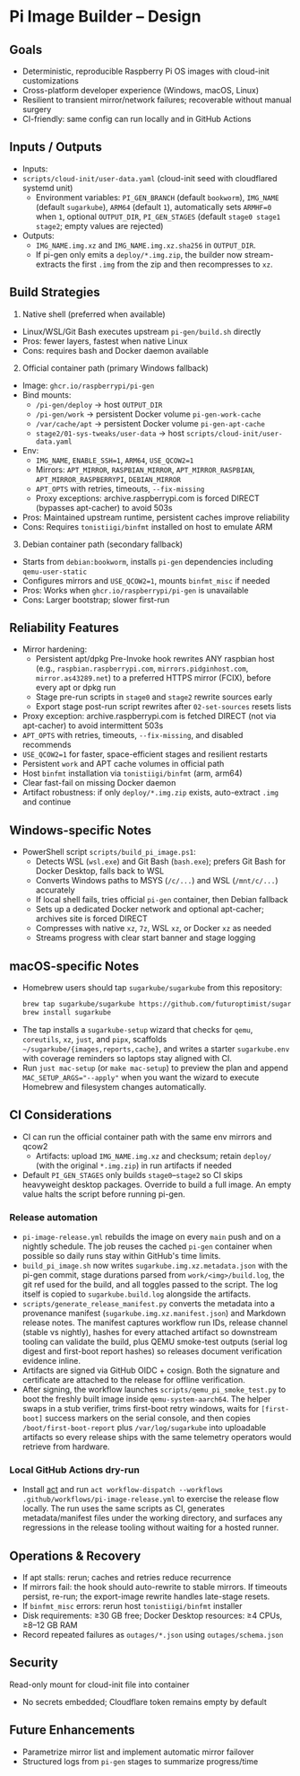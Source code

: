 # Pi Image Builder – Design

## Goals
- Deterministic, reproducible Raspberry Pi OS images with cloud-init customizations
- Cross-platform developer experience (Windows, macOS, Linux)
- Resilient to transient mirror/network failures; recoverable without manual surgery
- CI-friendly: same config can run locally and in GitHub Actions

## Inputs / Outputs
- Inputs:
- `scripts/cloud-init/user-data.yaml` (cloud-init seed with cloudflared systemd unit)
  - Environment variables:
    `PI_GEN_BRANCH` (default `bookworm`),
    `IMG_NAME` (default `sugarkube`),
    `ARM64` (default `1`), automatically sets `ARMHF=0` when `1`,
    optional `OUTPUT_DIR`,
    `PI_GEN_STAGES` (default `stage0 stage1 stage2`; empty values are rejected)
- Outputs:
  - `IMG_NAME.img.xz` and `IMG_NAME.img.xz.sha256` in `OUTPUT_DIR`.
  - If pi-gen only emits a `deploy/*.img.zip`, the builder now stream-extracts
    the first `.img` from the zip and then recompresses to `xz`.

## Build Strategies

1) Native shell (preferred when available)
- Linux/WSL/Git Bash executes upstream `pi-gen/build.sh` directly
- Pros: fewer layers, fastest when native Linux
- Cons: requires bash and Docker daemon available

2) Official container path (primary Windows fallback)
- Image: `ghcr.io/raspberrypi/pi-gen`
- Bind mounts:
  - `/pi-gen/deploy` → host `OUTPUT_DIR`
  - `/pi-gen/work` → persistent Docker volume `pi-gen-work-cache`
  - `/var/cache/apt` → persistent Docker volume `pi-gen-apt-cache`
  - `stage2/01-sys-tweaks/user-data` → host `scripts/cloud-init/user-data.yaml`
- Env:
  - `IMG_NAME`, `ENABLE_SSH=1`, `ARM64`, `USE_QCOW2=1`
  - Mirrors: `APT_MIRROR`, `RASPBIAN_MIRROR`, `APT_MIRROR_RASPBIAN`, `APT_MIRROR_RASPBERRYPI`, `DEBIAN_MIRROR`
  - `APT_OPTS` with retries, timeouts, `--fix-missing`
  - Proxy exceptions: archive.raspberrypi.com is forced DIRECT (bypasses apt-cacher) to avoid 503s
- Pros: Maintained upstream runtime, persistent caches improve reliability
- Cons: Requires `tonistiigi/binfmt` installed on host to emulate ARM

3) Debian container path (secondary fallback)
- Starts from `debian:bookworm`, installs `pi-gen` dependencies including `qemu-user-static`
- Configures mirrors and `USE_QCOW2=1`, mounts `binfmt_misc` if needed
- Pros: Works when `ghcr.io/raspberrypi/pi-gen` is unavailable
- Cons: Larger bootstrap; slower first-run

## Reliability Features
- Mirror hardening:
  - Persistent apt/dpkg Pre-Invoke hook rewrites ANY raspbian host
    (e.g., `raspbian.raspberrypi.com`, `mirrors.pidginhost.com`, `mirror.as43289.net`)
    to a preferred HTTPS mirror (FCIX), before every apt or dpkg run
  - Stage pre-run scripts in `stage0` and `stage2` rewrite sources early
  - Export stage post-run script rewrites after `02-set-sources` resets lists
- Proxy exception: archive.raspberrypi.com is fetched DIRECT (not via apt-cacher) to avoid intermittent 503s
- `APT_OPTS` with retries, timeouts, `--fix-missing`, and disabled recommends
- `USE_QCOW2=1` for faster, space-efficient stages and resilient restarts
- Persistent `work` and APT cache volumes in official path
- Host `binfmt` installation via `tonistiigi/binfmt` (arm, arm64)
- Clear fast-fail on missing Docker daemon
- Artifact robustness: if only `deploy/*.img.zip` exists, auto-extract `.img` and continue

## Windows-specific Notes
- PowerShell script `scripts/build_pi_image.ps1`:
  - Detects WSL (`wsl.exe`) and Git Bash (`bash.exe`); prefers Git Bash for
    Docker Desktop, falls back to WSL
  - Converts Windows paths to MSYS (`/c/...`) and WSL (`/mnt/c/...`) accurately
  - If local shell fails, tries official `pi-gen` container, then Debian fallback
  - Sets up a dedicated Docker network and optional apt-cacher; archives site is forced DIRECT
  - Compresses with native `xz`, `7z`, WSL `xz`, or Docker `xz` as needed
  - Streams progress with clear start banner and stage logging

## macOS-specific Notes
- Homebrew users should tap `sugarkube/sugarkube` from this repository:
  ```bash
  brew tap sugarkube/sugarkube https://github.com/futuroptimist/sugarkube
  brew install sugarkube
  ```
- The tap installs a `sugarkube-setup` wizard that checks for `qemu`, `coreutils`, `xz`, `just`, and
  `pipx`, scaffolds `~/sugarkube/{images,reports,cache}`, and writes a starter `sugarkube.env` with
  coverage reminders so laptops stay aligned with CI.
- Run `just mac-setup` (or `make mac-setup`) to preview the plan and append `MAC_SETUP_ARGS="--apply"`
  when you want the wizard to execute Homebrew and filesystem changes automatically.

## CI Considerations
- CI can run the official container path with the same env mirrors and qcow2
  - Artifacts: upload `IMG_NAME.img.xz` and checksum; retain `deploy/` (with the
    original `*.img.zip`) in run artifacts if needed
- Default `PI_GEN_STAGES` only builds `stage0`–`stage2` so CI skips heavyweight desktop
  packages. Override to build a full image. An empty value halts the script before
  running pi-gen.

### Release automation
- `pi-image-release.yml` rebuilds the image on every `main` push and on a nightly
  schedule. The job reuses the cached `pi-gen` container when possible so daily runs
  stay within GitHub's time limits.
- `build_pi_image.sh` now writes `sugarkube.img.xz.metadata.json` with the pi-gen
  commit, stage durations parsed from `work/<img>/build.log`, the git ref used for
  the build, and all toggles passed to the script. The log itself is copied to
  `sugarkube.build.log` alongside the artifacts.
- `scripts/generate_release_manifest.py` converts the metadata into a
  provenance manifest (`sugarkube.img.xz.manifest.json`) and Markdown release notes.
  The manifest captures workflow run IDs, release channel (stable vs nightly),
  hashes for every attached artifact so downstream tooling can validate the
  build, plus QEMU smoke-test outputs (serial log digest and first-boot report
  hashes) so releases document verification evidence inline.
- Artifacts are signed via GitHub OIDC + cosign. Both the signature and certificate
  are attached to the release for offline verification.
- After signing, the workflow launches `scripts/qemu_pi_smoke_test.py` to boot the
  freshly built image inside `qemu-system-aarch64`. The helper swaps in a stub
  verifier, trims first-boot retry windows, waits for `[first-boot]` success markers
  on the serial console, and then copies `/boot/first-boot-report` plus
  `/var/log/sugarkube` into uploadable artifacts so every release ships with the
  same telemetry operators would retrieve from hardware.

### Local GitHub Actions dry-run
- Install [act](https://github.com/nektos/act) and run `act workflow-dispatch --workflows
  .github/workflows/pi-image-release.yml` to exercise the release flow locally. The run
  uses the same scripts as CI, generates metadata/manifest files under the working
  directory, and surfaces any regressions in the release tooling without waiting for a
  hosted runner.

## Operations & Recovery
- If apt stalls: rerun; caches and retries reduce recurrence
- If mirrors fail: the hook should auto-rewrite to stable mirrors. If timeouts persist,
  re-run; the export-image rewrite handles late-stage resets.
- If `binfmt_misc` errors: rerun host `tonistiigi/binfmt` installer
- Disk requirements: ≥30 GB free; Docker Desktop resources: ≥4 CPUs, ≥8–12 GB RAM
- Record repeated failures as `outages/*.json` using `outages/schema.json`

## Security
Read-only mount for cloud-init file into container
- No secrets embedded; Cloudflare token remains empty by default

## Future Enhancements
- Parametrize mirror list and implement automatic mirror failover
- Structured logs from `pi-gen` stages to summarize progress/time
